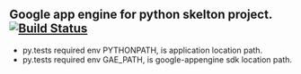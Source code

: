 Google app engine for python skelton project. [![Build Status](https://travis-ci.org/arvelt/google-appengine-python-skelton.svg?branch=master)](https://travis-ci.org/arvelt/google-appengine-python-skelton)
---
- py.tests required env PYTHONPATH, is application location path.
- py.tests required env GAE_PATH, is google-appengine sdk location path.
